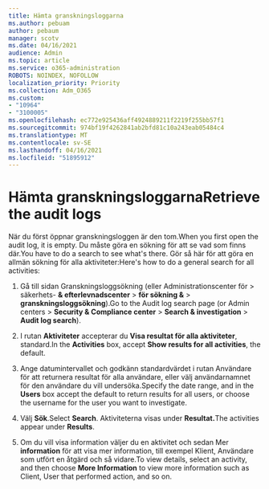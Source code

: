 ```yaml
---
title: Hämta granskningsloggarna
ms.author: pebuam
author: pebaum
manager: scotv
ms.date: 04/16/2021
audience: Admin
ms.topic: article
ms.service: o365-administration
ROBOTS: NOINDEX, NOFOLLOW
localization_priority: Priority
ms.collection: Adm_O365
ms.custom:
- "10964"
- "3100005"
ms.openlocfilehash: ec772e925436aff4924889211f2219f255bb57f1
ms.sourcegitcommit: 974bf19f4262841ab2bfd81c10a243eab05484c4
ms.translationtype: MT
ms.contentlocale: sv-SE
ms.lasthandoff: 04/16/2021
ms.locfileid: "51895912"
---
```

# <a name="retrieve-the-audit-logs"></a><span data-ttu-id="c7438-102">Hämta granskningsloggarna</span><span class="sxs-lookup"><span data-stu-id="c7438-102">Retrieve the audit logs</span></span>

<span data-ttu-id="c7438-103">När du först öppnar granskningsloggen är den tom.</span><span class="sxs-lookup"><span data-stu-id="c7438-103">When you first open the audit log, it is empty.</span></span> <span data-ttu-id="c7438-104">Du måste göra en sökning för att se vad som finns där.</span><span class="sxs-lookup"><span data-stu-id="c7438-104">You have to do a search to see what's there.</span></span> <span data-ttu-id="c7438-105">Gör så här för att göra en allmän sökning för alla aktiviteter:</span><span class="sxs-lookup"><span data-stu-id="c7438-105">Here's how to do a general search for all activities:</span></span>

1. <span data-ttu-id="c7438-106">Gå till sidan Granskningsloggsökning (eller Administrationscenter för > säkerhets- **& efterlevnadscenter**  >  **för sökning &**  >  **granskningsloggsökning**).</span><span class="sxs-lookup"><span data-stu-id="c7438-106">Go to the Audit log search page (or Admin centers > **Security & Compliance center** > **Search & investigation** > **Audit log search**).</span></span>

1. <span data-ttu-id="c7438-107">I rutan **Aktiviteter** accepterar du **Visa resultat för alla aktiviteter**, standard.</span><span class="sxs-lookup"><span data-stu-id="c7438-107">In the **Activities** box, accept **Show results for all activities**, the default.</span></span>

1. <span data-ttu-id="c7438-108">Ange datumintervallet och  godkänn standardvärdet i rutan Användare för att returnera resultat för alla användare, eller välj användarnamnet för den användare du vill undersöka.</span><span class="sxs-lookup"><span data-stu-id="c7438-108">Specify the date range, and in the **Users** box accept the default to return results for all users, or choose the username for the user you want to investigate.</span></span>

1. <span data-ttu-id="c7438-109">Välj **Sök**.</span><span class="sxs-lookup"><span data-stu-id="c7438-109">Select **Search**.</span></span> <span data-ttu-id="c7438-110">Aktiviteterna visas under **Resultat.**</span><span class="sxs-lookup"><span data-stu-id="c7438-110">The activities appear under **Results**.</span></span>

1. <span data-ttu-id="c7438-111">Om du vill visa information väljer du en aktivitet och sedan Mer **information** för att visa mer information, till exempel Klient, Användare som utfört en åtgärd och så vidare.</span><span class="sxs-lookup"><span data-stu-id="c7438-111">To view details, select an activity, and then choose **More Information** to view more information such as Client, User that performed action, and so on.</span></span>
